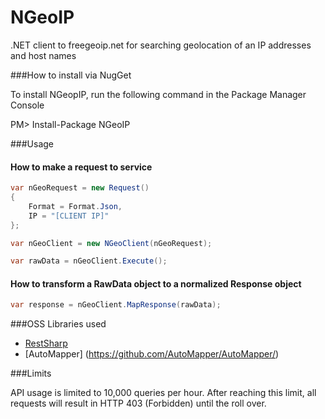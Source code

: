 NGeoIP
======

.NET client to freegeoip.net for searching geolocation of an IP addresses and host names

###How to install via NugGet

To install NGeopIP, run the following command in the Package Manager Console

PM> Install-Package NGeoIP

###Usage

#### How to make a request to service

```C#
var nGeoRequest = new Request()
{
    Format = Format.Json,
    IP = "[CLIENT IP]"
};

var nGeoClient = new NGeoClient(nGeoRequest);

var rawData = nGeoClient.Execute();
```

#### How to transform a RawData object to a normalized Response object

```C#
var response = nGeoClient.MapResponse(rawData);
```

###OSS Libraries used

* [RestSharp](https://github.com/restsharp/RestSharp)
* [AutoMapper] (https://github.com/AutoMapper/AutoMapper/)

###Limits

API usage is limited to 10,000 queries per hour. After reaching this limit, all requests will result in HTTP 403 (Forbidden) until the roll over.
